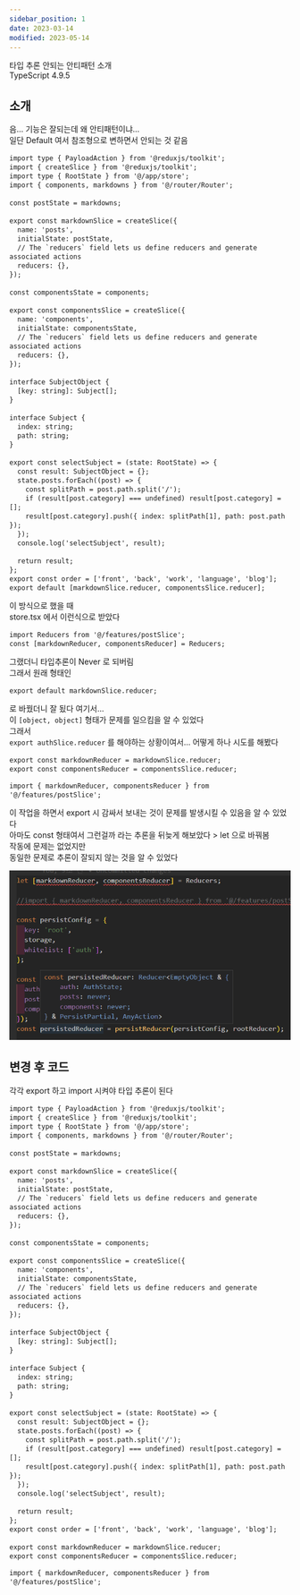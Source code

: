 ```yaml
---
sidebar_position: 1
date: 2023-03-14
modified: 2023-05-14
---
```


타입 추론 안되는 안티패턴 소개  
TypeScript 4.9.5

## 소개

음... 기능은 잘되는데 왜 안티패턴이냐...  
일단 Default 여서 참조형으로 변하면서 안되는 것 같음

```tsx
import type { PayloadAction } from '@reduxjs/toolkit';
import { createSlice } from '@reduxjs/toolkit';
import type { RootState } from '@/app/store';
import { components, markdowns } from '@/router/Router';

const postState = markdowns;

export const markdownSlice = createSlice({
  name: 'posts',
  initialState: postState,
  // The `reducers` field lets us define reducers and generate associated actions
  reducers: {},
});

const componentsState = components;

export const componentsSlice = createSlice({
  name: 'components',
  initialState: componentsState,
  // The `reducers` field lets us define reducers and generate associated actions
  reducers: {},
});

interface SubjectObject {
  [key: string]: Subject[];
}

interface Subject {
  index: string;
  path: string;
}

export const selectSubject = (state: RootState) => {
  const result: SubjectObject = {};
  state.posts.forEach((post) => {
    const splitPath = post.path.split('/');
    if (result[post.category] === undefined) result[post.category] = [];
    result[post.category].push({ index: splitPath[1], path: post.path });
  });
  console.log('selectSubject', result);

  return result;
};
export const order = ['front', 'back', 'work', 'language', 'blog'];
export default [markdownSlice.reducer, componentsSlice.reducer];
```

이 방식으로 했을 때  
store.tsx 에서 이런식으로 받았다

```tsx
import Reducers from '@/features/postSlice';
const [markdownReducer, componentsReducer] = Reducers;
```

그랬더니 타입추론이 Never 로 되버림  
그래서 원래 형태인

```tsx
export default markdownSlice.reducer;
```

로 바꿨더니 잘 됬다 여기서...  
이 `[object, object]` 형태가 문제를 일으킴을 알 수 있었다  
그래서  
`export authSlice.reducer` 를 해야하는 상황이여서... 어떻게 하나 시도를 해봤다

```tsx slice.tsx
export const markdownReducer = markdownSlice.reducer;
export const componentsReducer = componentsSlice.reducer;
```

```tsx store.tsx
import { markdownReducer, componentsReducer } from '@/features/postSlice';
```

이 작업을 하면서 export 시 감싸서 보내는 것이 문제를 발생시킬 수 있음을 알 수 있었다  
아마도 const 형태여서 그런걸까 라는 추론을 뒤늦게 해보았다 > let 으로 바꿔봄  
작동에 문제는 없었지만  
동일한 문제로 추론이 잘되지 않는 것을 알 수 있었다

![](file/01-array-export-anti-patten.png)

## 변경 후 코드

각각 export 하고 import 시켜야 타입 추론이 된다

```tsx
import type { PayloadAction } from '@reduxjs/toolkit';
import { createSlice } from '@reduxjs/toolkit';
import type { RootState } from '@/app/store';
import { components, markdowns } from '@/router/Router';

const postState = markdowns;

export const markdownSlice = createSlice({
  name: 'posts',
  initialState: postState,
  // The `reducers` field lets us define reducers and generate associated actions
  reducers: {},
});

const componentsState = components;

export const componentsSlice = createSlice({
  name: 'components',
  initialState: componentsState,
  // The `reducers` field lets us define reducers and generate associated actions
  reducers: {},
});

interface SubjectObject {
  [key: string]: Subject[];
}

interface Subject {
  index: string;
  path: string;
}

export const selectSubject = (state: RootState) => {
  const result: SubjectObject = {};
  state.posts.forEach((post) => {
    const splitPath = post.path.split('/');
    if (result[post.category] === undefined) result[post.category] = [];
    result[post.category].push({ index: splitPath[1], path: post.path });
  });
  console.log('selectSubject', result);

  return result;
};
export const order = ['front', 'back', 'work', 'language', 'blog'];

export const markdownReducer = markdownSlice.reducer;
export const componentsReducer = componentsSlice.reducer;
```

```tsx store.tsx
import { markdownReducer, componentsReducer } from '@/features/postSlice';
```
